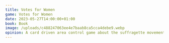 ```yaml
---
title: Votes for Women
game: Votes for Women
date: 2023-05-27T14:00:00+01:00
book: Book
image: /uploads/c488247063ee4e7baab8ca5cca4debe9.webp
opinion: A card driven area control game about the suffragette movement in the US. Very simple mechanics, choosing from a small selection of cards each turn. It's asymmetric so hard to fully appreciate having only played one side.
---
```


